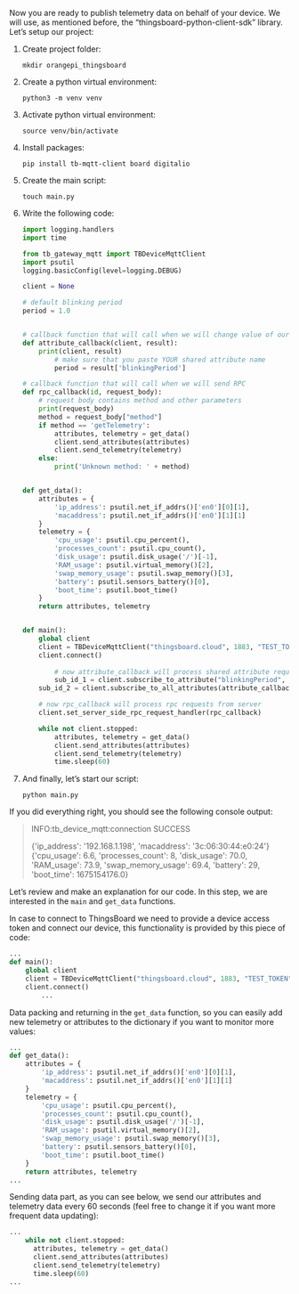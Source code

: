 Now you are ready to publish telemetry data on behalf of your device. We will use, as mentioned before, the 
“thingsboard-python-client-sdk” library.
Let’s setup our project:

1. Create project folder:

    `mkdir orangepi_thingsboard`

2. Create a python virtual environment:

    `python3 -m venv venv`

3. Activate python virtual environment:

   `source venv/bin/activate`

4. Install packages:

   `pip install tb-mqtt-client board digitalio`

5. Create the main script:

   `touch main.py`

6. Write the following code:

   ```python
   import logging.handlers
   import time
   
   from tb_gateway_mqtt import TBDeviceMqttClient
   import psutil
   logging.basicConfig(level=logging.DEBUG)
   
   client = None
   
   # default blinking period
   period = 1.0
   
   
   # callback function that will call when we will change value of our Shared Attribute
   def attribute_callback(client, result):
       print(client, result)
           # make sure that you paste YOUR shared attribute name
           period = result['blinkingPeriod']
   
   # callback function that will call when we will send RPC
   def rpc_callback(id, request_body):
       # request body contains method and other parameters
       print(request_body)
       method = request_body["method"]
       if method == 'getTelemetry':
           attributes, telemetry = get_data()
           client.send_attributes(attributes)
           client.send_telemetry(telemetry)
       else:
           print('Unknown method: ' + method)
   
   
   def get_data():
       attributes = {
           'ip_address': psutil.net_if_addrs()['en0'][0][1],
           'macaddress': psutil.net_if_addrs()['en0'][1][1]
       }
       telemetry = {
           'cpu_usage': psutil.cpu_percent(),
           'processes_count': psutil.cpu_count(),
           'disk_usage': psutil.disk_usage('/')[-1],
           'RAM_usage': psutil.virtual_memory()[2],
           'swap_memory_usage': psutil.swap_memory()[3],
           'battery': psutil.sensors_battery()[0],
           'boot_time': psutil.boot_time()
       }
       return attributes, telemetry
   
   
   def main():
       global client
       client = TBDeviceMqttClient("thingsboard.cloud", 1883, "TEST_TOKEN")
       client.connect()
           
           # now attribute_callback will process shared attribute request from server
           sub_id_1 = client.subscribe_to_attribute("blinkingPeriod", attribute_callback)
       sub_id_2 = client.subscribe_to_all_attributes(attribute_callback)
   
       # now rpc_callback will process rpc requests from server
       client.set_server_side_rpc_request_handler(rpc_callback)
   
       while not client.stopped:
           attributes, telemetry = get_data()
           client.send_attributes(attributes)
           client.send_telemetry(telemetry)
           time.sleep(60)
   ```

7. And finally, let’s start our script:

   `python main.py`


If you did everything right, you should see the following console output:

> INFO:tb_device_mqtt:connection SUCCESS
> 
> 
> {'ip_address': '192.168.1.198', 'macaddress': '3c:06:30:44:e0:24'} {'cpu_usage': 6.6, 'processes_count': 8, 'disk_usage': 70.0, 'RAM_usage': 73.9, 'swap_memory_usage': 69.4, 'battery': 29, 'boot_time': 1675154176.0}
> 

Let’s review and make an explanation for our code. In this step, we are interested in the `main` and `get_data` functions.

In case to connect to ThingsBoard we need to provide a device access token and connect our device, this functionality is provided by this piece of code:

```python
...
def main():
    global client
    client = TBDeviceMqttClient("thingsboard.cloud", 1883, "TEST_TOKEN")
    client.connect()
		...
```

Data packing and returning in the `get_data` function, so you can easily add new telemetry or attributes to the dictionary if you want to monitor more values:
```python
...
def get_data():
    attributes = {
        'ip_address': psutil.net_if_addrs()['en0'][0][1],
        'macaddress': psutil.net_if_addrs()['en0'][1][1]
    }
    telemetry = {
        'cpu_usage': psutil.cpu_percent(),
        'processes_count': psutil.cpu_count(),
        'disk_usage': psutil.disk_usage('/')[-1],
        'RAM_usage': psutil.virtual_memory()[2],
        'swap_memory_usage': psutil.swap_memory()[3],
        'battery': psutil.sensors_battery()[0],
        'boot_time': psutil.boot_time()
    }
    return attributes, telemetry
...
```

Sending data part, as you can see below, we send our attributes and telemetry data every 60 seconds (feel free to change it if you want more frequent data updating):
```python
...		
	while not client.stopped:
      attributes, telemetry = get_data()
      client.send_attributes(attributes)
      client.send_telemetry(telemetry)
      time.sleep(60)
...
```